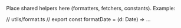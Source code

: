 Place shared helpers here (formatters, fetchers, constants). Example:

// utils/format.ts
// export const formatDate = (d: Date) => ...


